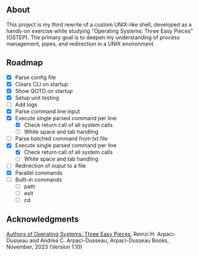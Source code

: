 ## About

This project is my third rewrite of a custom UNIX-like shell, developed as a hands-on exercise while studying "Operating Systems: Three Easy Pieces" (OSTEP). The primary goal is to deepen my understanding of process management, pipes, and redirection in a UNIX environment.

## Roadmap

- [x] Parse config file
- [x] Clears CLI on startup
- [x] Show QOTD on startup    
- [x] Setup unit testing
- [ ] Add logs
- [x] Parse command line input
- [x] Execute single parsed command per line
    - [x] Check return call of all system calls
    - [ ] White space and tab handling
- [ ] Parse batched command from txt file
- [x] Execute single parsed command per line
    - [x] Check return call of all system calls
    - [ ] White space and tab handling
- [ ] Redirection of ouput to a file
- [x] Parallel commands
- [ ] Built-in commands
    - [ ] path
    - [ ] exit
    - [ ] cd

## Acknowledgments

[Authors of Operating Systems: Three Easy Pieces.]() Remzi H. Arpaci-Dusseau and Andrea C. Arpaci-Dusseau, Arpaci-Dusseau Books, November, 2023 (Version 1.10) 

